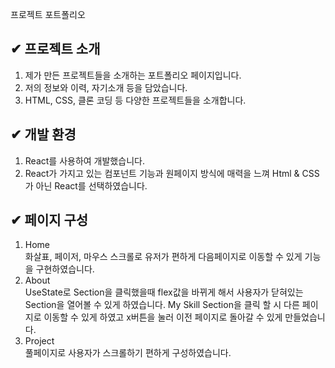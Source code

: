 프로젝트 포트폴리오

## ✔ 프로젝트 소개
1. 제가 만든 프로젝트들을 소개하는 포트폴리오 페이지입니다.
2. 저의 정보와 이력, 자기소개 등을 담았습니다.
3. HTML, CSS, 클론 코딩 등 다양한 프로젝트들을 소개합니다.

## ✔ 개발 환경
1. React를 사용하여 개발했습니다.
2. React가 가지고 있는 컴포넌트 기능과 원페이지 방식에 매력을 느껴 Html & CSS가 아닌 React를 선택하였습니다.

## ✔ 페이지 구성
1. Home
   <br/>화살표, 페이저, 마우스 스크롤로 유저가 편하게 다음페이지로 이동할 수 있게 기능을 구현하였습니다. 
3. About
   <br/>UseState로 Section을 클릭했을때 flex값을 바뀌게 해서 사용자가 닫혀있는 Section을 열어볼 수 있게 하였습니다. My Skill Section을 클릭 할 시 다른 페이지로 이동할 수 있게 하였고 x버튼을 눌러 이전 페이지로 돌아갈 수 있게 만들었습니다.
5. Project
   <br/>풀페이지로 사용자가 스크롤하기 편하게 구성하였습니다.
